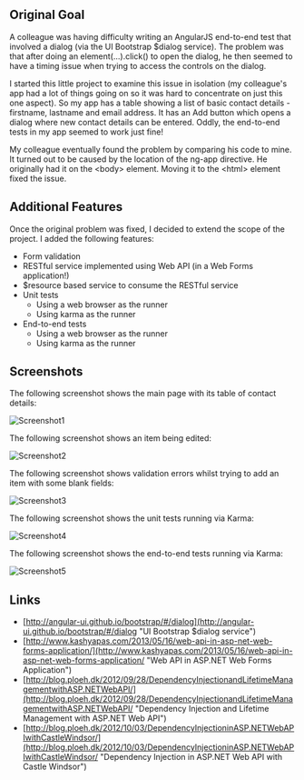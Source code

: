 
## Original Goal

A colleague was having difficulty writing an AngularJS end-to-end test that involved a dialog
(via the UI Bootstrap $dialog service). The problem was that after doing an element(...).click() to
open the dialog, he then seemed to have a timing issue when trying to access the controls on the dialog.

I started this little project to examine this issue in isolation (my colleague's app had a lot of things going on so it was hard to concentrate on just this one aspect). So my app has a table showing 
a list of basic contact details - firstname, lastname and email address. It has an Add button which opens a dialog where new contact details can be entered. Oddly, the end-to-end tests in my app seemed to work just fine!

My colleague eventually found the problem by comparing his code to mine. It turned out to be caused by the location of the ng-app directive. He originally had it on the &lt;body&gt; element. Moving it to the &lt;html&gt; element fixed the issue.

## Additional Features

Once the original problem was fixed, I decided to extend the scope of the project. I added the following features:

* Form validation
* RESTful service implemented using Web API (in a Web Forms application!)
* $resource based service to consume the RESTful service
* Unit tests
    * Using a web browser as the runner
    * Using karma as the runner
* End-to-end tests
    * Using a web browser as the runner
    * Using karma as the runner

## Screenshots

The following screenshot shows the main page with its table of contact details:

![Screenshot1](https://raw.github.com/taylorjg/AngularDialog/master/Images/AngularDialog_screenshot1.png)

The following screenshot shows an item being edited:

![Screenshot2](https://raw.github.com/taylorjg/AngularDialog/master/Images/AngularDialog_screenshot2.png)

The following screenshot shows validation errors whilst trying to add an item with some blank fields:

![Screenshot3](https://raw.github.com/taylorjg/AngularDialog/master/Images/AngularDialog_screenshot3.png)

The following screenshot shows the unit tests running via Karma:

![Screenshot4](https://raw.github.com/taylorjg/AngularDialog/master/Images/AngularDialog_screenshot4.png)

The following screenshot shows the end-to-end tests running via Karma:

![Screenshot5](https://raw.github.com/taylorjg/AngularDialog/master/Images/AngularDialog_screenshot5.png)

## Links

* [http://angular-ui.github.io/bootstrap/#/dialog](http://angular-ui.github.io/bootstrap/#/dialog "UI Bootstrap $dialog service")
* [http://www.kashyapas.com/2013/05/16/web-api-in-asp-net-web-forms-application/](http://www.kashyapas.com/2013/05/16/web-api-in-asp-net-web-forms-application/ "Web API in ASP.NET Web Forms Application")
* [http://blog.ploeh.dk/2012/09/28/DependencyInjectionandLifetimeManagementwithASP.NETWebAPI/](http://blog.ploeh.dk/2012/09/28/DependencyInjectionandLifetimeManagementwithASP.NETWebAPI/ "Dependency Injection and Lifetime Management with ASP.NET Web API")
* [http://blog.ploeh.dk/2012/10/03/DependencyInjectioninASP.NETWebAPIwithCastleWindsor/](http://blog.ploeh.dk/2012/10/03/DependencyInjectioninASP.NETWebAPIwithCastleWindsor/ "Dependency Injection in ASP.NET Web API with Castle Windsor")

